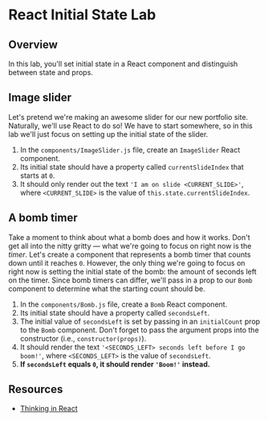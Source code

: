 # React Initial State Lab


## Overview
In this lab, you'll set initial state in a React component and distinguish between state and props.

## Image slider
Let's pretend we're making an awesome slider for our new portfolio site. Naturally, we'll use React to do so! We have to start somewhere, so in this lab we'll just focus on setting up the initial state of the slider.

1. In the `components/ImageSlider.js` file, create an `ImageSlider` React component.
2. Its initial state should have a property called `currentSlideIndex` that starts at `0`.
3. It should only render out the text `'I am on slide <CURRENT_SLIDE>'`, where `<CURRENT_SLIDE>` is the value of `this.state.currentSlideIndex`.

## A bomb timer
Take a moment to think about what a bomb does and how it works. Don't get all into the nitty gritty — what we're going to focus on right now is the _timer_. Let's create a component that represents a bomb timer that counts down until it reaches `0`. However, the only thing we're going to focus on right now is setting the initial state of the bomb: the amount of seconds left on the timer. Since bomb timers can differ, we'll pass in a prop to our `Bomb` component to determine what the starting count should be.

1. In the `components/Bomb.js` file, create a `Bomb` React component.
2. Its initial state should have a property called `secondsLeft`.
3. The initial value of `secondsLeft` is set by passing in an `initialCount` prop to the `Bomb` component. Don't forget to pass the argument props into the constructor (i.e., `constructor(props)`).
3. It should render the text `'<SECONDS_LEFT> seconds left before I go boom!'`, where `<SECONDS_LEFT>` is the value of `secondsLeft`.
4. **If `secondsLeft` equals `0`, it should render `'Boom!'` instead.**

## Resources
- [Thinking in React](https://facebook.github.io/react/docs/thinking-in-react.html)
